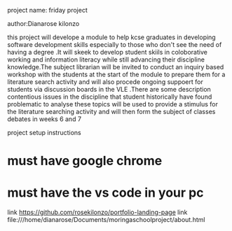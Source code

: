 project name: friday project

author:Dianarose kilonzo

this project will develope a module to help kcse graduates in developing software development skills especially to those who don't see the need of having a degree .It will skeek to develop student skiils in coloborative working and information literacy while still advancing their discipline knowledge.The subject librarian will be invited to conduct an inquiry based workshop with the students at the start of the module to prepare them for a literature search activity and will also procede ongoing suppoert for students via discussion boards in the VLE .There are some description contentious issues in the discipline that student historically have found  problematic to analyse these  topics will be used to provide a stimulus for the literature searching activity and will then form the subject of classes debates in weeks 6 and 7

project setup instructions
  # must have google chrome
  # must have the vs code in your pc
  


link https://github.com/rosekilonzo/portfolio-landing-page
link file:///home/dianarose/Documents/moringaschoolproject/about.html